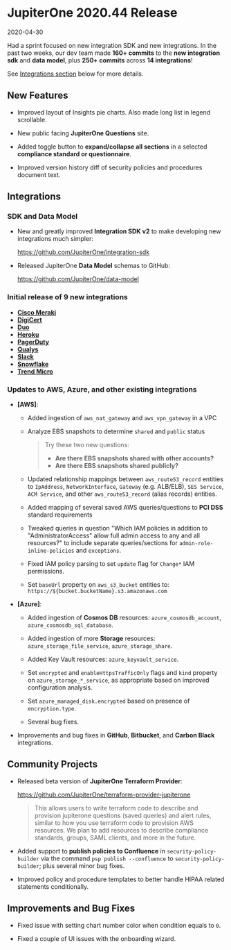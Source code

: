 # JupiterOne 2020.44 Release

2020-04-30

Had a sprint focused on new integration SDK and new integrations. In the past
two weeks, our dev team made **160+ commits** to the **new integration sdk** and
**data model**, plus **250+ commits** across **14 integrations**!

See [Integrations section](#integrations) below for more details.

## New Features

- Improved layout of Insights pie charts. Also made long list in legend
  scrollable.
  
- New public facing **JupiterOne Questions** site.

- Added toggle button to **expand/collapse all sections** in a selected
  **compliance standard or questionnaire**.

- Improved version history diff of security policies and procedures document
  text.

## Integrations

### SDK and Data Model

- New and greatly improved **Integration SDK v2** to make developing new
  integrations much simpler:

  <https://github.com/JupiterOne/integration-sdk>
  
- Released JupiterOne **Data Model** schemas to GitHub:

  <https://github.com/JupiterOne/data-model>

### Initial release of 9 new integrations

- [**Cisco Meraki**](../docs/integrations/meraki/index.md)
- [**DigiCert**](../docs/integrations/digicert/index.md)
- [**Duo**](../docs/integrations/duo/index.md)
- [**Heroku**](../docs/integrations/heroku/index.md)
- [**PagerDuty**](../docs/integrations/pagerduty/index.md)
- [**Qualys**](../docs/integrations/qualys/index.md)
- [**Slack**](../docs/integrations/slack/index.md)
- [**Snowflake**](../docs/integrations/snowflake/index.md)
- [**Trend Micro**](../docs/integrations/trend-micro/index.md)

### Updates to AWS, Azure, and other existing integrations

- **[AWS]**:

  - Added ingestion of `aws_nat_gateway` and `aws_vpn_gateway` in a VPC
  - Analyze EBS snapshots to determine `shared` and `public` status

    > Try these two new questions:
    >
    > - **Are there EBS snapshots shared with other accounts?**
    > - **Are there EBS snapshots shared publicly?**

  - Updated relationship mappings between `aws_route53_record` entities to
    `IpAddress`, `NetworkInterface`, `Gateway` (e.g. ALB/ELB), `SES Service`,
    `ACM Service`, and other `aws_route53_record` (alias records) entities.

  - Added mapping of several saved AWS queries/questions to **PCI DSS** standard
    requirements

  - Tweaked queries in question "Which IAM policies in addition to
    "AdministratorAccess" allow full admin access to any and all resources?" to
    include separate queries/sections for `admin-role-inline-policies` and
    `exceptions`.
  
  - Fixed IAM policy parsing to set `update` flag for `Change*` IAM permissions.

  - Set `baseUrl` property on `aws_s3_bucket` entities to:
    `https://${bucket.bucketName}.s3.amazonaws.com`

- **[Azure]**:

  - Added ingestion of **Cosmos DB** resources: `azure_cosmosdb_account`,
    `azure_cosmosdb_sql_database`.

  - Added ingestion of more **Storage** resources: `azure_storage_file_service`,
    `azure_storage_share`.

  - Added Key Vault resources: `azure_keyvault_service`.

  - Set `encrypted` and `enableHttpsTrafficOnly` flags and `kind` property on
    `azure_storage_*_service`, as appropriate based on improved configuration
    analysis.

  - Set `azure_managed_disk.encrypted` based on presence of `encryption.type`.

  - Several bug fixes.

- Improvements and bug fixes in **GitHub**, **Bitbucket**, and **Carbon Black**
  integrations.

## Community Projects

- Released beta version of **JupiterOne Terraform Provider**:

  <https://github.com/JupiterOne/terraform-provider-jupiterone>

  > This allows users to write terraform code to describe and provision
  jupiterone questions (saved queries) and alert rules, similar to how you use
  terraform code to provision AWS resources. We plan to add resources to
  describe compliance standards, groups, SAML clients, and more in the future.

- Added support to **publish policies to Confluence** in
  `security-policy-builder` via the command `psp publish --confluence` to
  `security-policy-builder`; plus several minor bug fixes.

- Improved policy and procedure templates to better handle HIPAA related
  statements conditionally.

## Improvements and Bug Fixes

- Fixed issue with setting chart number color when condition equals to `0`.

- Fixed a couple of UI issues with the onboarding wizard.
